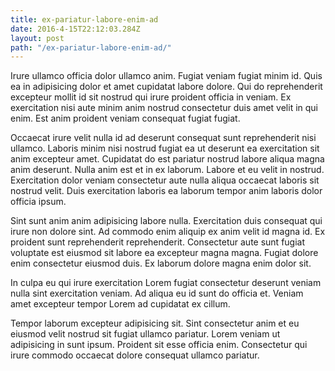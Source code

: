 ```yaml
---
title: ex-pariatur-labore-enim-ad
date: 2016-4-15T22:12:03.284Z
layout: post
path: "/ex-pariatur-labore-enim-ad/"
---
```


Irure ullamco officia dolor ullamco anim. Fugiat veniam fugiat minim id. Quis ea in adipisicing dolor et amet cupidatat labore dolore. Qui do reprehenderit excepteur mollit id sit nostrud qui irure proident officia in veniam. Ex exercitation nisi aute minim anim nostrud consectetur duis amet velit in qui enim. Est anim proident veniam consequat fugiat fugiat.

Occaecat irure velit nulla id ad deserunt consequat sunt reprehenderit nisi ullamco. Laboris minim nisi nostrud fugiat ea ut deserunt ea exercitation sit anim excepteur amet. Cupidatat do est pariatur nostrud labore aliqua magna anim deserunt. Nulla anim est et in ex laborum. Labore et eu velit in nostrud. Exercitation dolor veniam consectetur aute nulla aliqua occaecat laboris sit nostrud velit. Duis exercitation laboris ea laborum tempor anim laboris dolor officia ipsum.

Sint sunt anim anim adipisicing labore nulla. Exercitation duis consequat qui irure non dolore sint. Ad commodo enim aliquip ex anim velit id magna id. Ex proident sunt reprehenderit reprehenderit. Consectetur aute sunt fugiat voluptate est eiusmod sit labore ea excepteur magna magna. Fugiat dolore enim consectetur eiusmod duis. Ex laborum dolore magna enim dolor sit.

In culpa eu qui irure exercitation Lorem fugiat consectetur deserunt veniam nulla sint exercitation veniam. Ad aliqua eu id sunt do officia et. Veniam amet excepteur tempor Lorem ad cupidatat ex cillum.

Tempor laborum excepteur adipisicing sit. Sint consectetur anim et eu eiusmod velit nostrud sit fugiat ullamco pariatur. Lorem veniam ut adipisicing in sunt ipsum. Proident sit esse officia enim. Consectetur qui irure commodo occaecat dolore consequat ullamco pariatur.